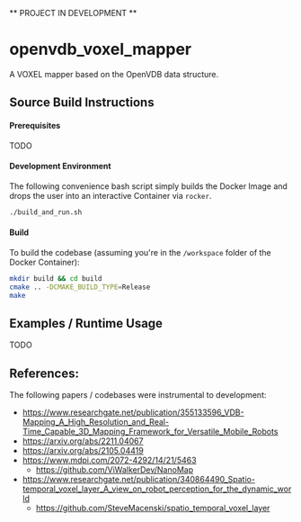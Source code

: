 ** PROJECT IN DEVELOPMENT **

# openvdb_voxel_mapper

A VOXEL mapper based on the OpenVDB data structure.

## Source Build Instructions

#### Prerequisites

TODO

#### Development Environment

The following convenience bash script simply builds the Docker Image and drops the user into an interactive Container via `rocker`.

```bash
./build_and_run.sh
```

#### Build

To build the codebase (assuming you're in the `/workspace` folder of the Docker Container):

```bash
mkdir build && cd build
cmake .. -DCMAKE_BUILD_TYPE=Release
make
```

## Examples / Runtime Usage

TODO

## References:

The following papers / codebases were instrumental to development:
 - https://www.researchgate.net/publication/355133596_VDB-Mapping_A_High_Resolution_and_Real-Time_Capable_3D_Mapping_Framework_for_Versatile_Mobile_Robots
 - https://arxiv.org/abs/2211.04067
 - https://arxiv.org/abs/2105.04419
 - https://www.mdpi.com/2072-4292/14/21/5463
   - https://github.com/ViWalkerDev/NanoMap
 - https://www.researchgate.net/publication/340864490_Spatio-temporal_voxel_layer_A_view_on_robot_perception_for_the_dynamic_world
   - https://github.com/SteveMacenski/spatio_temporal_voxel_layer
